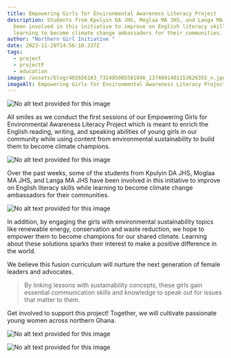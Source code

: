 ```yaml
---
title: Empowering Girls for Environmental Awareness Literacy Project
description: Students from Kpulyin DA JHS, Moglaa MA JHS, and Langa MA JHS have
  been involved in this initiative to improve on English literacy skills while
  learning to become climate change ambassadors for their communities.
author: "Northern Girl Initiative "
date: 2023-11-20T14:56:18.337Z
tags:
  - project
  - projectF
  - education
image: /assets/blog/402656183_732405085581046_1374691401153626355_n.jpg
imageAlt: Empowering Girls for Environmental Awareness Literacy Project
---
```



<!--StartFragment-->

![No alt text provided for this image](https://media.licdn.com/dms/image/D4E22AQFlUbCNBwXflQ/feedshare-shrink_1280/0/1699512717637?e=1709769600&v=beta&t=SRTidTVLsYIbzZdpgomWszI9fj2Pi78BBjK2Wx6SQCs)

<!--EndFragment-->All smiles as we conduct the first sessions of our Empowering Girls for Environmental Awareness Literacy Project which is meant to enrich the English reading, writing, and speaking abilities of young girls in our community while using content from environmental sustainability to build them to become climate champions.

<!--StartFragment-->

![No alt text provided for this image](https://media.licdn.com/dms/image/D4E22AQGbHGBbkXHY2w/feedshare-shrink_1280/0/1699512724222?e=1709769600&v=beta&t=Q-OX2wLS8hbM51Dr5hDKYHJn5acu0-_4hecN0Z_y1vw)



Over the past weeks, some of the students from Kpulyin DA JHS, Moglaa MA JHS, and Langa MA JHS have been involved in this initiative to improve on English literacy skills while learning to become climate change ambassadors for their communities.

<!--StartFragment-->

![No alt text provided for this image](https://media.licdn.com/dms/image/D4E22AQEEkr_HvscZNA/feedshare-shrink_1280/0/1699512725952?e=1709769600&v=beta&t=tsppvRnCm8bvpA58bcJBYqsuMA7XSTbDjpXFKeiE8qg)

<!--EndFragment-->

In addition, by engaging the girls with environmental sustainability topics like renewable energy, conservation and waste reduction, we hope to empower them to become champions for our shared climate. Learning about these solutions sparks their interest to make a positive difference in the world.

We believe this fusion curriculum will nurture the next generation of female leaders and advocates.

>  By linking lessons with sustainability concepts, these girls gain essential communication skills and knowledge to speak out for issues that matter to them. 

Get involved to support this project! Together, we will cultivate passionate young women across northern Ghana.

<!--StartFragment-->

![No alt text provided for this image](https://media.licdn.com/dms/image/D4E22AQGc1L8O8d6Tkg/feedshare-shrink_1280/0/1699512723804?e=1709769600&v=beta&t=Ze6oZ5rLJx_qZxA4j0DRLQ79F4eP61_pqVM9JR24pAg)

<!--EndFragment--><!--StartFragment-->

![No alt text provided for this image](https://media.licdn.com/dms/image/D4E22AQFN26k0M4q2tQ/feedshare-shrink_1280/0/1699512725779?e=1709769600&v=beta&t=5SrDnql-HBZC4qGa6p0PB8i77Q-0UDTN6e1uEQzJgxI)

<!--EndFragment-->
